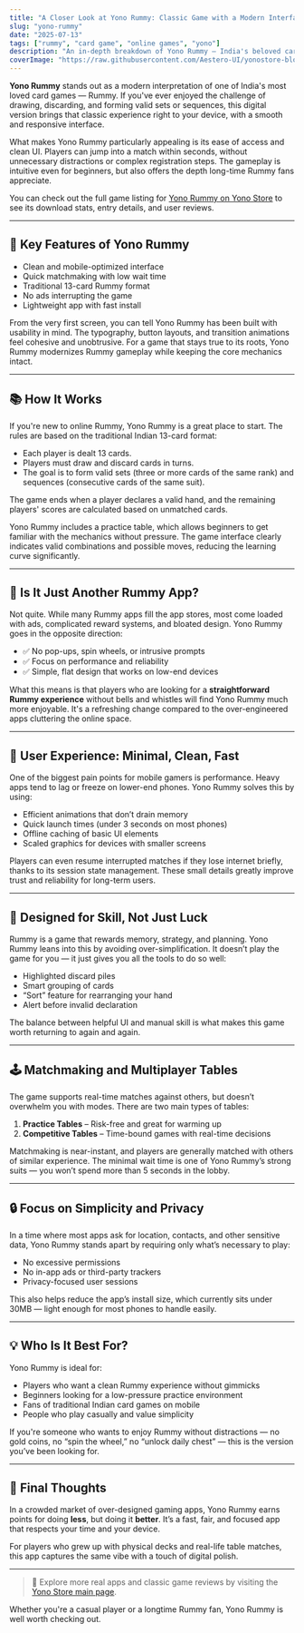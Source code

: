 ```yaml
---
title: "A Closer Look at Yono Rummy: Classic Game with a Modern Interface"
slug: "yono-rummy"
date: "2025-07-13"
tags: ["rummy", "card game", "online games", "yono"]
description: "An in-depth breakdown of Yono Rummy — India's beloved card game, reimagined for mobile."
coverImage: "https://raw.githubusercontent.com/Aestero-UI/yonostore-blogs/main/images/yono-store-scrore.png"
---
```


**Yono Rummy** stands out as a modern interpretation of one of India's most loved card games — Rummy. If you've ever enjoyed the challenge of drawing, discarding, and forming valid sets or sequences, this digital version brings that classic experience right to your device, with a smooth and responsive interface.

What makes Yono Rummy particularly appealing is its ease of access and clean UI. Players can jump into a match within seconds, without unnecessary distractions or complex registration steps. The gameplay is intuitive even for beginners, but also offers the depth long-time Rummy fans appreciate.

You can check out the full game listing for [Yono Rummy on Yono Store](https://yonostore.vercel.app/yono-rummy) to see its download stats, entry details, and user reviews.

---

## 🎯 Key Features of Yono Rummy

- Clean and mobile-optimized interface  
- Quick matchmaking with low wait time  
- Traditional 13-card Rummy format  
- No ads interrupting the game  
- Lightweight app with fast install  

From the very first screen, you can tell Yono Rummy has been built with usability in mind. The typography, button layouts, and transition animations feel cohesive and unobtrusive. For a game that stays true to its roots, Yono Rummy modernizes Rummy gameplay while keeping the core mechanics intact.

---

## 📚 How It Works

If you're new to online Rummy, Yono Rummy is a great place to start. The rules are based on the traditional Indian 13-card format:

- Each player is dealt 13 cards.
- Players must draw and discard cards in turns.
- The goal is to form valid sets (three or more cards of the same rank) and sequences (consecutive cards of the same suit).

The game ends when a player declares a valid hand, and the remaining players' scores are calculated based on unmatched cards.

Yono Rummy includes a practice table, which allows beginners to get familiar with the mechanics without pressure. The game interface clearly indicates valid combinations and possible moves, reducing the learning curve significantly.

---

## 📌 Is It Just Another Rummy App?

Not quite. While many Rummy apps fill the app stores, most come loaded with ads, complicated reward systems, and bloated design. Yono Rummy goes in the opposite direction:

- ✅ No pop-ups, spin wheels, or intrusive prompts  
- ✅ Focus on performance and reliability  
- ✅ Simple, flat design that works on low-end devices  

What this means is that players who are looking for a **straightforward Rummy experience** without bells and whistles will find Yono Rummy much more enjoyable. It's a refreshing change compared to the over-engineered apps cluttering the online space.

---

## 📱 User Experience: Minimal, Clean, Fast

One of the biggest pain points for mobile gamers is performance. Heavy apps tend to lag or freeze on lower-end phones. Yono Rummy solves this by using:

- Efficient animations that don’t drain memory  
- Quick launch times (under 3 seconds on most phones)  
- Offline caching of basic UI elements  
- Scaled graphics for devices with smaller screens  

Players can even resume interrupted matches if they lose internet briefly, thanks to its session state management. These small details greatly improve trust and reliability for long-term users.

---

## 🧠 Designed for Skill, Not Just Luck

Rummy is a game that rewards memory, strategy, and planning. Yono Rummy leans into this by avoiding over-simplification. It doesn’t play the game for you — it just gives you all the tools to do so well:

- Highlighted discard piles  
- Smart grouping of cards  
- “Sort” feature for rearranging your hand  
- Alert before invalid declaration  

The balance between helpful UI and manual skill is what makes this game worth returning to again and again.

---

## 🕹 Matchmaking and Multiplayer Tables

The game supports real-time matches against others, but doesn’t overwhelm you with modes. There are two main types of tables:

1. **Practice Tables** – Risk-free and great for warming up  
2. **Competitive Tables** – Time-bound games with real-time decisions  

Matchmaking is near-instant, and players are generally matched with others of similar experience. The minimal wait time is one of Yono Rummy’s strong suits — you won’t spend more than 5 seconds in the lobby.

---

## 🔒 Focus on Simplicity and Privacy

In a time where most apps ask for location, contacts, and other sensitive data, Yono Rummy stands apart by requiring only what’s necessary to play:

- No excessive permissions  
- No in-app ads or third-party trackers  
- Privacy-focused user sessions  

This also helps reduce the app’s install size, which currently sits under 30MB — light enough for most phones to handle easily.

---

## 💡 Who Is It Best For?

Yono Rummy is ideal for:
- Players who want a clean Rummy experience without gimmicks
- Beginners looking for a low-pressure practice environment
- Fans of traditional Indian card games on mobile
- People who play casually and value simplicity

If you're someone who wants to enjoy Rummy without distractions — no gold coins, no “spin the wheel,” no “unlock daily chest” — this is the version you’ve been looking for.

---

## 🚀 Final Thoughts

In a crowded market of over-designed gaming apps, Yono Rummy earns points for doing **less**, but doing it **better**. It’s a fast, fair, and focused app that respects your time and your device.

For players who grew up with physical decks and real-life table matches, this app captures the same vibe with a touch of digital polish.

---

> 🔗 Explore more real apps and classic game reviews by visiting the [Yono Store main page](https://yonostore.vercel.app/).

Whether you're a casual player or a longtime Rummy fan, Yono Rummy is well worth checking out.

